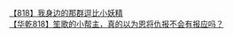 [【818】我身边的那群逗比小妖精](http://tieba.baidu.com/p/3438116426?see_lz=1&pn=)   
[【华乾818】笙歌的小帮主，真的以为恩将仇报不会有报应吗？](http://tieba.baidu.com/p/3437496637?see_lz=1&pn=)   
